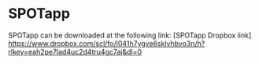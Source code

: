 # SPOTapp
SPOTapp can be downloaded at the following link:
[SPOTapp Dropbox link] https://www.dropbox.com/scl/fo/l041h7ygve6sklvhbvo3n/h?rlkey=eah2pe7lad4uc2d4tru4gc7aj&dl=0
